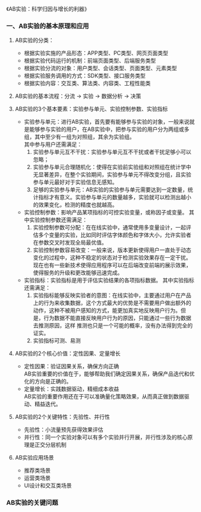 《AB实验：科学归因与增长的利器》  
### 一、AB实验的基本原理和应用  

1. AB实验的分类：  
   - 根据实验实施的产品形态：APP类型、PC类型、网页页面类型  
   - 根据实验代码运行的机制：前端页面类型、后端服务类型  
   - 根据实验分流的对象：用户类型、会话类型、页面类型、元素类型  
   - 根据实验服务调用的方式：SDK类型、接口服务类型  
   - 根据实验内容：交互类、算法类、内容类、工程性能类
     
2. AB实验的基本流程：分流 → 实验 → 数据分析 → 决策
   
3. AB实验的3个基本要素：实验参与单元、实验控制参数、实验指标  
   - 实验参与单元：进行AB实验，首先要有能够参与实验的对象，一般来说就是能够参与实验的用户，在AB实验中，把参与实验的用户分为两组或多组，其中至少有一组为对照组，其余为实验组。  
     其中参与用户还需满足：  
       1. 实验参与单元互不干扰：实验参与单元互不干扰或者干扰足够小可以忽略；
       2. 实验参与单元合理随机化：使得在实验前实验组和对照组在统计学中无显著差异，在整个实验期间，实验参与单元不得改变分组，且实验参与单元最好对于实验信息无感知。
       3. 足够的实验参与单元：AB实验的实验参与单元需要达到一定数量，统计指标才有意义。实验参与单元的数量越多，实验就可以检测出越小的效果变化，检测的精度也就越高。
    - 实验控制参数：影响产品某项指标的可控实验变量，或称因子或变量。
      其中实验控制参数还需满足：
        1. 实验控制参数可分配：在在线实验中，通常使用多变量设计，一起评估多个变量的实验，比如同时评估字体颜色和字体大小，允许实验者在参数交叉时发现全局最优值。    
        2. 实验控制参数容易改变：一般来说，版本更新使得用户一直处于动态变化的过程中，这种不稳定的状态对于检测实验效果存在一定干扰。现在也有一些新技术使得应用程序可以在后端改变前端的展示效果，使得服务的升级和更改能够迅速完成。
   - 实验指标：实验指标是用于评估实验结果的各项指标数据。
     其中实验指标还需满足：  
        1. 实验指标能够反映实验者的意图：在线实验中，主要通过用户在产品上的行为来收集数据，这个方式最大的优势是不需要用户做出额外的动作，这种不被用户感知的方式，能更加真实地反映用户行为。但是，行为数据不能直接反映用户行为的原因，只能通过一些行为数据去推测原因，这样 推测也只是一个可能的概率，没有办法得到完全的证实。 
        2. 实验指标可测、易测
           
4. AB实验的2个核心价值：定性因果、定量增长
   - 定性因果：验证因果关系，确保方向正确  
     AB实验重要的价值在于，能够帮助我们确定因果关系，确保产品迭代和优化的方向是正确的。
   - 定量增长：实践数据驱动，精细成本收益  
     AB实验的重要作用还在于可以准确量化策略效果，从而真正做到数据驱动、精益迭代。
     
5. AB实验的2个关键特性：先验性、并行性
   - 先验性：小流量预先获得效果评估
   - 并行性：同一个实验对象可以有多个实验并行开展，并行性涉及的核心原理是正交分层机制
     
6. AB实验应用场景
   - 推荐类场景
   - 运营类场景
   - UI设计和交互类场景

### AB实验的关键问题
          
    
















     
       


